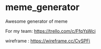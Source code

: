# meme_generator
Awesome generator of meme 

For my team:
https://trello.com/c/FfqYsWci

wireframe :
https://wireframe.cc/CvSPFi
